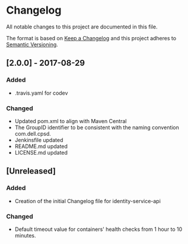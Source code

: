# Changelog
All notable changes to this project are documented in this file.
 
The format is based on [Keep a Changelog](http://keepachangelog.com/)
and this project adheres to [Semantic Versioning](http://semver.org/).


## [2.0.0] - 2017-08-29

### Added
 - .travis.yaml for codev
 
### Changed
 - Updated pom.xml to align with Maven Central
 - The GroupID identifier to be consistent with the naming convention com.dell.cpsd.
 - Jenkinsfile updated
 - README.md updated
 - LICENSE.md updated
 
## [Unreleased]

### Added
 - Creation of the initial Changelog file for identity-service-api

### Changed
 - Default timeout value for containers' health checks from 1 hour to 10 minutes.

